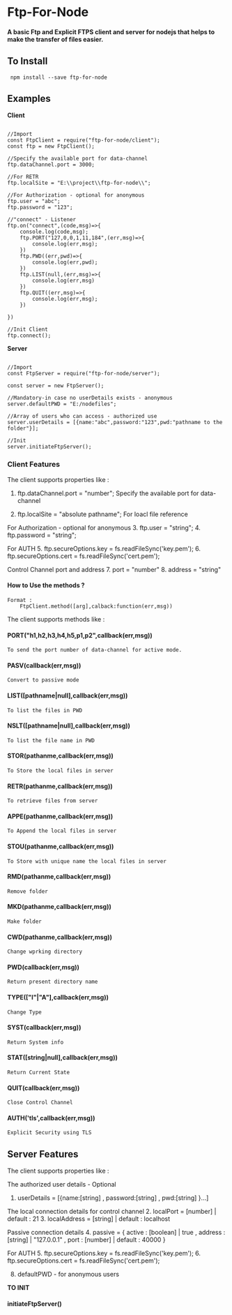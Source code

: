 # Ftp-For-Node

#### A basic Ftp and Explicit FTPS client and server for nodejs that helps to make the transfer of files easier.

## To Install
`  npm install --save ftp-for-node  `



## Examples

**Client**

```

//Import
const FtpClient = require("ftp-for-node/client");
const ftp = new FtpClient();

//Specify the available port for data-channel
ftp.dataChannel.port = 3000;

//For RETR
ftp.localSite = "E:\\project\\ftp-for-node\\";

//For Authorization - optional for anonymous
ftp.user = "abc";
ftp.password = "123";

//"connect" - Listener
ftp.on("connect",(code,msg)=>{
    console.log(code,msg);
    ftp.PORT("127,0,0,1,11,184",(err,msg)=>{
        console.log(err,msg);
    })
    ftp.PWD((err,pwd)=>{
        console.log(err,pwd);
    })
    ftp.LIST(null,(err,msg)=>{
        console.log(err,msg)
    })
    ftp.QUIT((err,msg)=>{
        console.log(err,msg);
    })

})

//Init Client
ftp.connect();

```

**Server**

```

//Import 
const FtpServer = require("ftp-for-node/server");

const server = new FtpServer();

//Mandatory-in case no userDetails exists - anonymous
server.defaultPWD = "E:/nodefiles";

//Array of users who can access - authorized use
server.userDetails = [{name:"abc",password:"123",pwd:"pathname to the folder"}];

//Init
server.initiateFtpServer();

```

### Client Features

The client supports properties like :
1. ftp.dataChannel.port = "number";
    Specify the available port for data-channel

2. ftp.localSite = "absolute pathname";
    For  loacl file reference

For Authorization - optional for anonymous
3. ftp.user = "string";
4. ftp.password = "string";

For AUTH
5. ftp.secureOptions.key = fs.readFileSync('key.pem');
6. ftp.secureOptions.cert = fs.readFileSync('cert.pem');

Control Channel port and address
7. port = "number"
8. address = "string"


#### How to Use the methods ?
    Format :
        FtpClient.method([arg],calback:function(err,msg))

The client supports methods like :

#### PORT("h1,h2,h3,h4,h5,p1,p2",callback(err,msg))
    To send the port number of data-channel for active mode.

#### PASV(callback(err,msg))  
    Convert to passive mode

#### LIST([pathname|null],callback(err,msg))
    To list the files in PWD

#### NSLT([pathname|null],callback(err,msg))
    To list the file name in PWD

#### STOR(pathanme,callback(err,msg))
    To Store the local files in server

#### RETR(pathanme,callback(err,msg))
    To retrieve files from server

#### APPE(pathanme,callback(err,msg))
    To Append the local files in server

#### STOU(pathanme,callback(err,msg))
    To Store with unique name the local files in server

#### RMD(pathanme,callback(err,msg))
    Remove folder

#### MKD(pathanme,callback(err,msg))
    Make folder

#### CWD(pathanme,callback(err,msg))
    Change wprking directory

#### PWD(callback(err,msg))
    Return present directory name

#### TYPE(["I"|"A"],callback(err,msg))
    Change Type

#### SYST(callback(err,msg))
    Return System info

#### STAT([string|null],callback(err,msg))
    Return Current State

#### QUIT(callback(err,msg))
    Close Control Channel

#### AUTH('tls',callback(err,msg))
    Explicit Security using TLS


## Server Features

The client supports properties like :

The authorized user details - Optional
1. userDetails = [{name:[string] , password:[string] , pwd:[string] }...]

The local connection details for control channel
2. localPort = [number] | default : 21
3. localAddress = [string] | default : localhost

Passive connection details
4. passive = { active : [boolean] | true , address : [string] | "127.0.0.1" , port : [number] | default : 40000 }

For AUTH
5. ftp.secureOptions.key = fs.readFileSync('key.pem');
6. ftp.secureOptions.cert = fs.readFileSync('cert.pem');

8. defaultPWD - for anonymous users

**TO INIT**
#### initiateFtpServer()

